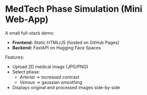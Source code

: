 # MedTech Phase Simulation (Mini Web-App)

A small full-stack demo:
- **Frontend:** Static HTML/JS (hosted on GitHub Pages)
- **Backend:** FastAPI on Hugging Face Spaces

Features:
- Upload 2D medical image (JPG/PNG)
- Select phase:
  - *Arterial* → increased contrast
  - *Venous* → gaussian smoothing
- Displays original and processed images side-by-side

